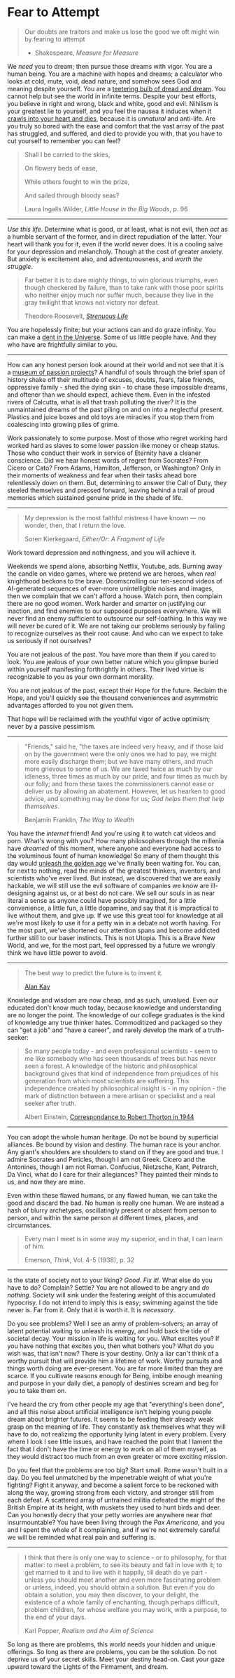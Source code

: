 # Fear to Attempt

> Our doubts are traitors and make us lose the good we oft might win by fearing to attempt
>
> - Shakespeare, _Measure for Measure_

We _need_ you to dream; then pursue those dreams with vigor. You are a human being. You are a machine with hopes and dreams; a calculator who looks at cold, mute, void, dead nature, and somehow sees God and meaning despite yourself. You are a [teetering bulb of dread and dream](http://famouspoetsandpoems.com/poets/russell_edson/poems/15012). You cannot help but see the world in infinite terms. Despite your best efforts, you believe in right and wrong, black and white, good and evil. Nihilism is your greatest lie to yourself, and you feel the nausea it induces when it [crawls into your heart and dies](https://www.youtube.com/watch?v=T5xuzSjl8eU), because it is _unnatural_ and anti-life. Are you truly so bored with the ease and comfort that the vast array of the past has struggled, and suffered, and died to provide you with, that you have to cut yourself to remember you can feel?

> Shall I be carried to the skies,
>
> On flowery beds of ease,
>
> While others fought to win the prize,
>
> And sailed through bloody seas?
>
> Laura Ingalls Wilder, _Little House in the Big Woods_, p. 96

---

_Use this life_. Determine what is good, or at least, what is not evil, then _act_ as a humble servant of the former, and in direct repudiation of the latter. Your heart will thank you for it, even if the world never does. It is a cooling salve for your depression and melancholy. Though at the cost of greater anxiety. But anxiety is excitement also, and adventurousness, and _worth the struggle_.

> Far better it is to dare mighty things, to win glorious triumphs, even though checkered by failure, than to take rank with those poor spirits who neither enjoy much nor suffer much, because they live in the gray twilight that knows not victory nor defeat.
>
> Theodore Roosevelt, [_Strenuous Life_](https://voicesofdemocracy.umd.edu/roosevelt-strenuous-life-1899-speech-text)

You are hopelessly finite; but your actions can and do graze infinity. You can make a [dent in the Universe](<https://en.wikipedia.org/wiki/Steve_Jobs_(book)>). Some of us little people have. And they who have are frightfully similar to you.

---

How can any honest person look around at their world and not see that it is a [museum of passion projects](https://x.com/collision/status/1529452415346302976)? A handful of souls through the brief span of history shake off their multitude of excuses, doubts, fears, false friends, oppressive family - shed the dying skin - to chase these impossible dreams, and oftener than we should expect, achieve them. Even in the infested rivers of Calcutta, what is all that trash polluting the river? It is the unmaintained dreams of the past piling on and on into a neglectful present. Plastics and juice boxes and old toys are miracles if you stop them from coalescing into growing piles of grime.

Work passionately to some purpose. Most of those who regret working hard worked hard as slaves to some lower passion like money or cheap status. Those who conduct their work in service of Eternity have a cleaner conscience. Did we hear honest words of regret from Socrates? From Cicero or Cato? From Adams, Hamilton, Jefferson, or Washington? Only in their moments of weakness and fear when their tasks ahead bore relentlessly down on them. But, determining to answer the Call of Duty, they steeled themselves and pressed forward, leaving behind a trail of proud memories which sustained genuine pride in the shade of life.

---

> My depression is the most faithful mistress I have known — no wonder, then, that I return the love.
>
> Soren Kierkegaard, _Either/Or: A Fragment of Life_

Work toward depression and nothingness, and you will achieve it.

Weekends we spend alone, absorbing Netflix, Youtube, ads. Burning away the candle on video games, where we pretend we are heroes, when _real_ knighthood beckons to the brave. Doomscrolling our ten-second videos of AI-generated sequences of ever-more unintelligible noises and images, then we complain that we can't afford a house. Watch porn, then complain there are no good women. Work harder and smarter on justifying our inaction, and find enemies to our supposed purposes everywhere. We will never find an enemy sufficient to outsource our self-loathing. In this way we will never be cured of it. We are not taking our problems seriously by failing to recognize ourselves as their root cause. And who can we expect to take us seriously if not ourselves?

You are not jealous of the past. You have more than them if you cared to look. You are jealous of your own better nature which you glimpse buried within yourself manifesting forthrightly in others. Their lived virtue is recognizable to you as your own dormant morality.

You are not jealous of the past, except their Hope for the future. Reclaim the Hope, and you'll quickly see the thousand conveniences and asymmetric advantages afforded to you not given them.

That hope will be reclaimed with the youthful vigor of active optimism; never by a passive pessimism.

---

> "Friends," said he, "the taxes are indeed very heavy, and if those laid on by the government were the only ones we had to pay, we might more easily discharge them; but we have many others, and much more grievous to some of us. We are taxed twice as much by our idleness, three times as much by our pride, and four times as much by our folly; and from these taxes the commissioners cannot ease or deliver us by allowing an abatement. However, let us hearken to good advice, and something may be done for us; _God helps them that help themselves_.
>
> Benjamin Franklin, _The Way to Wealth_

You have the _internet_ friend! And you're using it to watch cat videos and porn. What's wrong with you? How many philosophers through the millenia have _dreamed_ of this moment, where anyone and everyone had access to the voluminous fount of human knowledge! So many of them thought this day would [unleash the golden age](https://www.theintrinsicperspective.com/p/why-we-stopped-making-einsteins) we've finally been waiting for. You can, for next to nothing, read the minds of the greatest thinkers, inventors, and scientists who've ever lived. But instead, we discovered that we are easily hackable, we will still use the evil software of companies we know are ill-designing against us, or at best do not care. We sell our souls in as near literal a sense as anyone could have possibly imagined, for a little convenience, a little fun, a little dopamine, and say that it is impractical to live without them, and give up. If we use this great tool for knowledge at all we're most likely to use it for a petty win in a debate not worth having. For the most part, we've shortened our attention spans and become addicted further still to our baser instincts. This is not Utopia. This is a Brave New World, and we, for the most part, feel oppressed by a future we wrongly think we have little power to avoid.

---

> The best way to predict the future is to invent it.
>
> [Alan Kay](https://www.youtube.com/watch?v=dTPI6wh-Lr0)

Knowledge and wisdom are now cheap, and as such, unvalued. Even our educated don't know much today, because knowledge and understanding are no longer the point. The knowledge of our college graduates is the kind of knowledge any true thinker hates. Commoditized and packaged so they can "get a job" and "have a career", and rarely develop the mark of a truth-seeker:

> So many people today - and even professional scientists - seem to me like somebody who has seen thousands of trees but has never seen a forest. A knowledge of the historic and philosophical background gives that kind of independence from prejudices of his generation from which most scientists are suffering. This independence created by philosophical insight is - in my opinion - the mark of distinction between a mere artisan or specialist and a real seeker after truth.
>
> Albert Einstein, [Correspondance to Robert Thorton in 1944](https://www3.nd.edu/~dhoward1/AEquotes.pdf)

---

You can adopt the whole human heritage. Do not be bound by superficial alliances. Be bound by vision and destiny. The human race is your anchor. Any giant's shoulders are shoulders to stand on if they are good and true. I admire Socrates and Pericles, though I am not Greek. Cicero and the Antonines, though I am not Roman. Confucius, Nietzsche, Kant, Petrarch, Da Vinci, what do I care for their allegiances? They painted their minds to us, and now they are mine.

Even within these flawed humans, or any flawed human, we can take the good and discard the bad. No human is really one human. We are instead a hash of blurry archetypes, oscillatingly present or absent from person to person, and within the same person at different times, places, and circumstances.

> Every man I meet is in some way my superior, and in that, I can learn of him.
>
> Emerson, _Think_, Vol. 4-5 (1938), p. 32

---

Is the state of society not to your liking? _Good_. _Fix it!_. What else do you have to do? Complain? Settle? You are not allowed to be angry and _do nothing_. Society will sink under the festering weight of this accumulated hypocrisy. I do not intend to imply this is easy; swimming against the tide never is. Far from it. Only that it is worth it. It is _necessary_.

Do you see problems? Well I see an army of problem-solvers; an array of latent potential waiting to unleash its energy, and hold back the tide of societal decay. Your mission in life is waiting for you. What excites you? If you have nothing that excites you, then what bothers you? What do you wish was, that isn't now? There is your destiny. Only a liar can't think of a worthy pursuit that will provide him a lifetime of work. Worthy pursuits and things worth doing are ever-present. You are far more limited than they are scarce. If you cultivate reasons enough for Being, imbibe enough meaning and purpose in your daily diet, a panoply of destinies scream and beg for you to take them on.

I've heard the cry from other people my age that "everything's been done", and all this noise about artificial intelligence isn't helping young people dream about brighter futures. It seems to be feeding their already weak grasp on the meaning of life. They constantly ask themselves what they will have to do, not realizing the opportunity lying latent in every problem. Every where I look I see little issues, and have reached the point that I lament the fact that I don't have the time or energy to work on all of them myself, as they would distract too much from an even greater or more exciting mission.

Do you feel that the problems are too big? Start small. Rome wasn't built in a day. Do you feel unmatched by the impenetrable weight of what you're fighting? Fight it anyway, and become a salient force to be reckoned with along the way, growing strong from each victory, and stronger still from each defeat. A scattered array of untrained militia defeated the might of the British Empire at its height, with muskets they used to hunt birds and deer. Can you honestly decry that your petty worries are anywhere near _that_ insurmountable? You have been living through the _Pax Americana_, and you and I spent the whole of it complaining, and if we're not extremely careful we will be reminded what real pain and suffering is.

---

> I think that there is only one way to science - or to philosophy, for that matter: to meet a problem, to see its beauty and fall in love with it; to get married to it and to live with it happily, till death do ye part - unless you should meet another and even more fascinating problem or unless, indeed, you should obtain a solution. But even if you do obtain a solution, you may then discover, to your delight, the existence of a whole family of enchanting, though perhaps difficult, problem children, for whose welfare you may work, with a purpose, to the end of your days.
>
> Karl Popper, _Realism and the Aim of Science_

So long as there are problems, this world needs your hidden and unique offerings. So long as there are problems, you can be the solution. Do not deprive us of your secret skills. Meet your destiny head-on. Cast your gaze upward toward the Lights of the Firmament, and dream.

